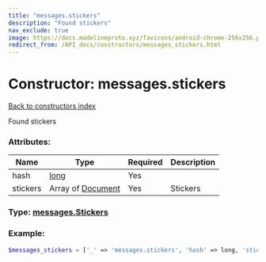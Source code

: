 ```yaml
---
title: "messages.stickers"
description: "Found stickers"
nav_exclude: true
image: https://docs.madelineproto.xyz/favicons/android-chrome-256x256.png
redirect_from: /API_docs/constructors/messages_stickers.html
---
```

# Constructor: messages.stickers  
[Back to constructors index](/API_docs/constructors/index.html)



Found stickers

### Attributes:

| Name     |    Type       | Required | Description |
|----------|---------------|----------|-------------|
|hash|[long](/API_docs/types/long.html) | Yes|
|stickers|Array of [Document](/API_docs/types/Document.html) | Yes|Stickers|



### Type: [messages.Stickers](/API_docs/types/messages.Stickers.html)


### Example:

```php
$messages_stickers = ['_' => 'messages.stickers', 'hash' => long, 'stickers' => [Document, Document]];
```  
